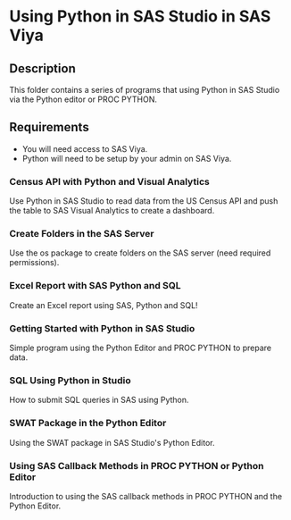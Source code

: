 # Using Python in SAS Studio in SAS Viya

## Description
This folder contains a series of programs that using Python in SAS Studio via the Python editor or PROC PYTHON.

## Requirements
- You will need access to SAS Viya.
- Python will need to be setup by your admin on SAS Viya.

### Census API with Python and Visual Analytics
Use Python in SAS Studio to read data from the US Census API and push the table to SAS Visual Analytics to create a dashboard.

### Create Folders in the SAS Server
Use the os package to create folders on the SAS server (need required permissions).

### Excel Report with SAS Python and SQL
Create an Excel report using SAS, Python and SQL!

### Getting Started with Python in SAS Studio
Simple program using the Python Editor and PROC PYTHON to prepare data.

### SQL Using Python in Studio
How to submit SQL queries in SAS using Python.

### SWAT Package in the Python Editor
Using the SWAT package in SAS Studio's Python Editor.

### Using SAS Callback Methods in PROC PYTHON or Python Editor
Introduction to using the SAS callback methods in PROC PYTHON and the Python Editor.